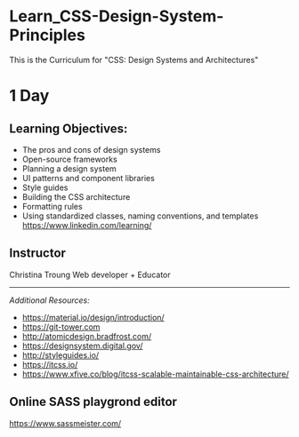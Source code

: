 # Learn_CSS-Design-System-Principles

This is the Curriculum for "CSS: Design Systems and Architectures"

# 1 Day

## Learning Objectives:
- The pros and cons of design systems
- Open-source frameworks
- Planning a design system
- UI patterns and component libraries
- Style guides
- Building the CSS architecture
- Formatting rules
- Using standardized classes, naming conventions, and templates
https://www.linkedin.com/learning/

## Instructor 
Christina Troung
Web developer + Educator

---

*Additional Resources:*   
- https://material.io/design/introduction/
- https://git-tower.com
- http://atomicdesign.bradfrost.com/
- https://designsystem.digital.gov/
- http://styleguides.io/
- https://itcss.io/
- https://www.xfive.co/blog/itcss-scalable-maintainable-css-architecture/

## Online SASS playgrond editor
https://www.sassmeister.com/
